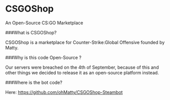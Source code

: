 CSGOShop
========

An Open-Source CS:GO Marketplace

###What is CSGOShop?

CSGOShop is a marketplace for Counter-Strike:Global Offensive founded by Matty.

###Why is this code Open-Source ?

Our servers were breached on the 4th of September, because of this and other things we decided to release it as an open-source platform instead.

###Where is the bot code?

Here: https://github.com/ohMatty/CSGOShop-Steambot
